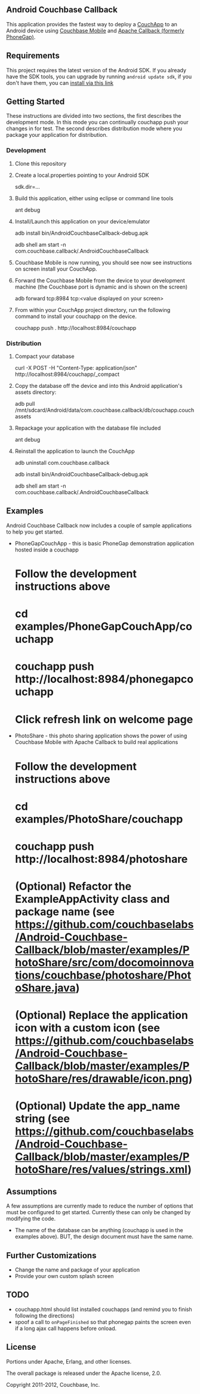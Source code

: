 ## Android Couchbase Callback

This application provides the fastest way to deploy a <a href="http://couchapp.org/">CouchApp</a> to an Android device using <a href="http://couchbase.org/">Couchbase Mobile</a> and <a href="http://incubator.apache.org/projects/callback.html">Apache Callback (formerly PhoneGap)</a>.

## Requirements

This project requires the latest version of the Android SDK. If you already have the SDK tools, you can upgrade by running `android update sdk`, if you don't have them, you can [install via this link](http://developer.android.com/sdk/installing.html)

## Getting Started

These instructions are divided into two sections, the first describes the development mode.  In this mode you can continually couchapp push your changes in for test.  The second describes distribution mode where you package your application for distribution.

### Development

1.  Clone this repository
2.  Create a local.properties pointing to your Android SDK

    sdk.dir=...

3.  Build this application, either using eclipse or command line tools

    ant debug

4.  Install/Launch this application on your device/emulator

    adb install bin/AndroidCouchbaseCallback-debug.apk

    adb shell am start -n com.couchbase.callback/.AndroidCouchbaseCallback

5.  Couchbase Mobile is now running, you should see now see instructions on screen install your CouchApp.

6.  Forward the Couchbase Mobile from the device to your development machine (the Couchbase port is dynamic and is shown on the screen)

    adb forward tcp:8984 tcp:&lt;value displayed on your screen&gt;

7.  From within your CouchApp project directory, run the following command to install your couchapp on the device.

    couchapp push . http://localhost:8984/couchapp


### Distribution

1.  Compact your database

    curl -X POST -H "Content-Type: application/json"  http://localhost:8984/couchapp/_compact

2.  Copy the database off the device and into this Android application's assets directory:

    adb pull /mnt/sdcard/Android/data/com.couchbase.callback/db/couchapp.couch assets

3.  Repackage your application with the database file included

    ant debug

4.  Reinstall the application to launch the CouchApp

    adb uninstall com.couchbase.callback

    adb install bin/AndroidCouchbaseCallback-debug.apk

    adb shell am start -n com.couchbase.callback/.AndroidCouchbaseCallback

## Examples

Android Couchbase Callback now includes a couple of sample applications to help you get started.

* PhoneGapCouchApp - this is basic PhoneGap demonstration application hosted inside a couchapp
    # Follow the development instructions above
    # cd examples/PhoneGapCouchApp/couchapp
    # couchapp push http://localhost:8984/phonegapcouchapp
    # Click refresh link on welcome page

* PhotoShare - this photo sharing application shows the power of using Couchbase Mobile with Apache Callback to build real applications
    # Follow the development instructions above
    # cd examples/PhotoShare/couchapp
    # couchapp push http://localhost:8984/photoshare
    # (Optional) Refactor the ExampleAppActivity class and package name (see https://github.com/couchbaselabs/Android-Couchbase-Callback/blob/master/examples/PhotoShare/src/com/docomoinnovations/couchbase/photoshare/PhotoShare.java)
    # (Optional) Replace the application icon with a custom icon (see https://github.com/couchbaselabs/Android-Couchbase-Callback/blob/master/examples/PhotoShare/res/drawable/icon.png)
    # (Optional) Update the app_name string (see https://github.com/couchbaselabs/Android-Couchbase-Callback/blob/master/examples/PhotoShare/res/values/strings.xml)

## Assumptions

A few assumptions are currently made to reduce the number of options that must be configured to get started.  Currently these can only be changed by modifying the code.

-  The name of the database can be anything (couchapp is used in the examples above).  BUT, the design document must have the same name.
    
## Further Customizations

-  Change the name and package of your application
-  Provide your own custom splash screen

## TODO

* couchapp.html should list installed couchapps (and remind you to finish following the directions)
* spoof a call to `onPageFinished` so that phonegap paints the screen even if a long ajax call happens before onload.

## License

Portions under Apache, Erlang, and other licenses.

The overall package is released under the Apache license, 2.0.

Copyright 2011-2012, Couchbase, Inc.
